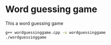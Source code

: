 # Word guessing game
This a word guessing game 

```bash
g++ wordguessinggame.cpp -o wordguessinggame
./wordguessinggame
```
